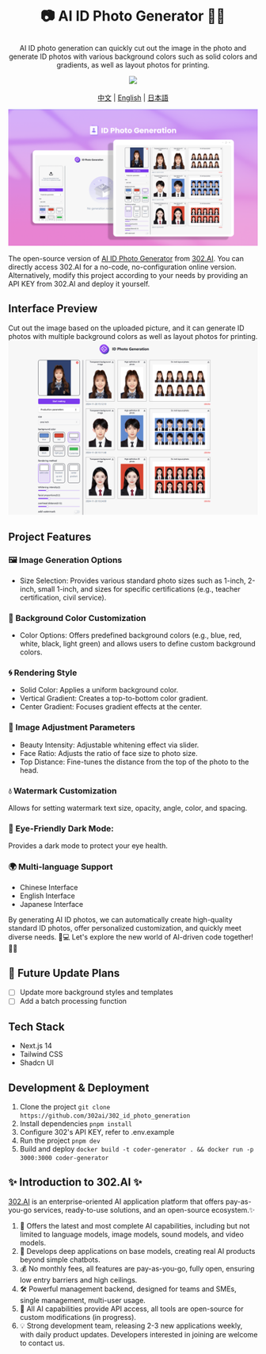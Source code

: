 # <p align="center">📷 AI ID Photo Generator 🚀✨</p>

<p align="center">AI ID photo generation can quickly cut out the image in the photo and generate ID photos with various background colors such as solid colors and gradients, as well as layout photos for printing.</p>

<p align="center"><a href="https://302.ai/product/detail/42" target="blank"><img src="https://file.302.ai/gpt/imgs/github/20250102/72a57c4263944b73bf521830878ae39a.png" /></a></p >

<p align="center"><a href="README_zh.md">中文</a> | <a href="README.md">English</a> | <a href="README_ja.md">日本語</a></p>

![Interface Preview](docs/证件照生成en.png)

The open-source version of [AI ID Photo Generator](https://302.ai/product/detail/42) from [302.AI](https://302.ai/en/).
You can directly access 302.AI for a no-code, no-configuration online version.
Alternatively, modify this project according to your needs by providing an API KEY from 302.AI and deploy it yourself.

## Interface Preview
Cut out the image based on the uploaded picture, and it can generate ID photos with multiple background colors as well as layout photos for printing.
![Interface Preview](docs/证件照2.png)

## Project Features
### 🖼️ Image Generation Options
   - Size Selection: Provides various standard photo sizes such as 1-inch, 2-inch, small 1-inch, and sizes for specific certifications (e.g., teacher certification, civil service).

### 🎨 Background Color Customization
   - Color Options: Offers predefined background colors (e.g., blue, red, white, black, light green) and allows users to define custom background colors.

### 🌀 Rendering Style
   - Solid Color: Applies a uniform background color.
   - Vertical Gradient: Creates a top-to-bottom color gradient.
   - Center Gradient: Focuses gradient effects at the center.

### 🔧 Image Adjustment Parameters
   - Beauty Intensity: Adjustable whitening effect via slider.
   - Face Ratio: Adjusts the ratio of face size to photo size.
   - Top Distance: Fine-tunes the distance from the top of the photo to the head.

### 💧 Watermark Customization
Allows for setting watermark text size, opacity, angle, color, and spacing.

### 🌙 Eye-Friendly Dark Mode:
Provides a dark mode to protect your eye health.

### 🌍 Multi-language Support
- Chinese Interface
- English Interface
- Japanese Interface


By generating AI ID photos, we can automatically create high-quality standard ID photos, offer personalized customization, and quickly meet diverse needs. 🎉💻 Let's explore the new world of AI-driven code together! 🌟🚀

## 🚩 Future Update Plans 
- [ ] Update more background styles and templates
- [ ] Add a batch processing function

## Tech Stack
- Next.js 14
- Tailwind CSS
- Shadcn UI

## Development & Deployment
1. Clone the project `git clone https://github.com/302ai/302_id_photo_generation`
2. Install dependencies `pnpm install`
3. Configure 302's API KEY, refer to .env.example
4. Run the project `pnpm dev`
5. Build and deploy `docker build -t coder-generator . && docker run -p 3000:3000 coder-generator`


## ✨ Introduction to 302.AI ✨
[302.AI](https://302.ai) is an enterprise-oriented AI application platform that offers pay-as-you-go services, ready-to-use solutions, and an open-source ecosystem.✨
1. 🧠 Offers the latest and most complete AI capabilities, including but not limited to language models, image models, sound models, and video models.
2. 🚀 Develops deep applications on base models, creating real AI products beyond simple chatbots.
3. 💰 No monthly fees, all features are pay-as-you-go, fully open, ensuring low entry barriers and high ceilings.
4. 🛠 Powerful management backend, designed for teams and SMEs, single management, multi-user usage.
5. 🔗 All AI capabilities provide API access, all tools are open-source for custom modifications (in progress).
6. 💡 Strong development team, releasing 2-3 new applications weekly, with daily product updates. Developers interested in joining are welcome to contact us.
